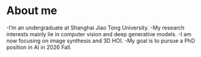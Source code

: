 # About me
-I’m an undergraduate at Shanghai Jiao Tong University.
-My research interests mainly lie in computer vision and deep generative models. 
-I am now focusing on image synthesis and 3D HOI. 
-My goal is to pursue a PhD position in AI in 2026 Fall.



<!--
**dingbang777/dingbang777** is a ✨ _special_ ✨ repository because its `README.md` (this file) appears on your GitHub profile.

Here are some ideas to get you started:

- 🔭 I’m currently working on ...
- 🌱 I’m currently learning ...
- 👯 I’m looking to collaborate on ...
- 🤔 I’m looking for help with ...
- 💬 Ask me about ...
- 📫 How to reach me: ...
- 😄 Pronouns: ...
- ⚡ Fun fact: ...
-->
